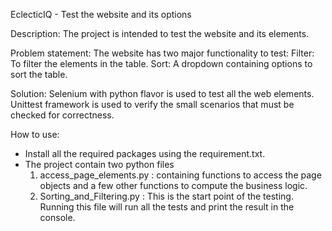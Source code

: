 EclecticIQ - Test the website and its options

Description: The project is intended to test the website and its elements.

Problem statement: 
The website has two major functionality to test:
	Filter: To filter the elements in the table.
	Sort: A dropdown containing options to sort the table.

Solution:
Selenium with python flavor is used to test all the web elements.
Unittest framework is used to verify the small scenarios that must be checked for correctness.

How to use:
- Install all the required packages using the requirement.txt.
- The project contain two python files
	1. access_page_elements.py : containing functions to access the page objects and a few other functions to compute the business logic.
	2. Sorting_and_Filtering.py : This is the start point of the testing. Running this file will run all the tests and print the result in the console.
